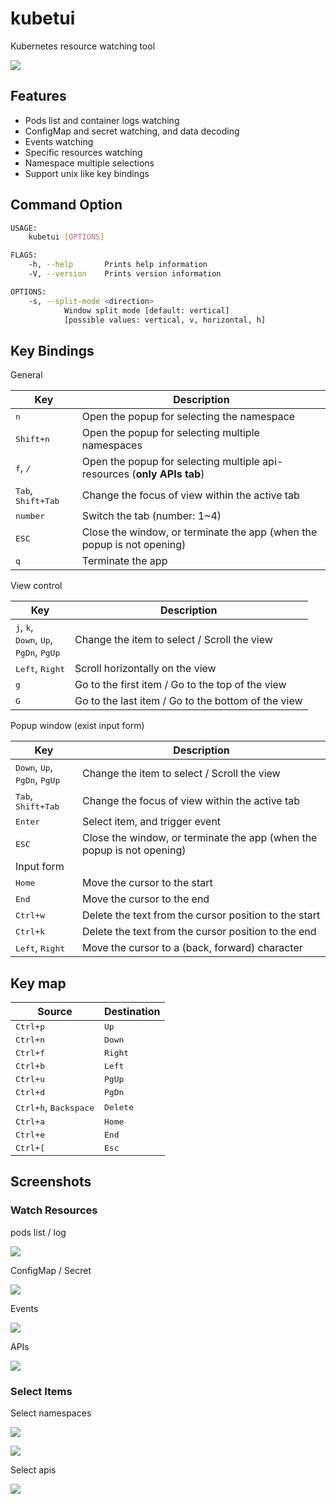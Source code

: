 # kubetui

Kubernetes resource watching tool

![](screenshots/example.png)


## Features

- Pods list and container logs watching
- ConfigMap and secret watching, and data decoding
- Events watching
- Specific resources watching
- Namespace multiple selections
- Support unix like key bindings


## Command Option

```sh
USAGE:
    kubetui [OPTIONS]

FLAGS:
    -h, --help       Prints help information
    -V, --version    Prints version information

OPTIONS:
    -s, --split-mode <direction>
            Window split mode [default: vertical]
            [possible values: vertical, v, horizontal, h]
```

## Key Bindings

General

| Key                                  | Description                                                             |
| ------------------------------------ | ----------------------------------------------------------------------- |
| <kbd>n</kbd>                         | Open the popup for selecting the namespace                              |
| <kbd>Shift+n</kbd>                   | Open the popup for selecting multiple namespaces                        |
| <kbd>f</kbd>, <kbd>/</kbd>           | Open the popup for selecting multiple api-resources (**only APIs tab**) |
| <kbd>Tab</kbd>, <kbd>Shift+Tab</kbd> | Change the focus of view within the active tab                          |
| <kbd>number</kbd>                    | Switch the tab (number: 1~4)                                            |
| <kbd>ESC</kbd>                       | Close the window, or terminate the app (when the popup is not opening)  |
| <kbd>q</kbd>                         | Terminate the app                                                       |

View control

| Key                                                                                                  | Description                                        |
| ---------------------------------------------------------------------------------------------------- | -------------------------------------------------- |
| <kbd>j</kbd>, <kbd>k</kbd>,<br> <kbd>Down</kbd>, <kbd>Up</kbd>,<br> <kbd>PgDn</kbd>, <kbd>PgUp</kbd> | Change the item to select / Scroll the view        |
| <kbd>Left</kbd>, <kbd>Right</kbd>                                                                    | Scroll horizontally on the view                    |
| <kbd>g</kbd>                                                                                         | Go to the first item / Go to the top of the view   |
| <kbd>G</kbd>                                                                                         | Go to the last item / Go to the bottom of the view |

Popup window (exist input form)

| Key                                                                  | Description                                                            |
| -------------------------------------------------------------------- | ---------------------------------------------------------------------- |
| <kbd>Down</kbd>, <kbd>Up</kbd>,<br> <kbd>PgDn</kbd>, <kbd>PgUp</kbd> | Change the item to select / Scroll the view                            |
| <kbd>Tab</kbd>, <kbd>Shift+Tab</kbd>                                 | Change the focus of view within the active tab                         |
| <kbd>Enter</kbd>                                                     | Select item, and trigger event                                         |
| <kbd>ESC</kbd>                                                       | Close the window, or terminate the app (when the popup is not opening) |
| Input form                                                           |                                                                        |
| <kbd>Home</kbd>                                                      | Move the cursor to the start                                           |
| <kbd>End</kbd>                                                       | Move the cursor to the end                                             |
| <kbd>Ctrl+w</kbd>                                                    | Delete the text from the cursor position to the start                  |
| <kbd>Ctrl+k</kbd>                                                    | Delete the text from the cursor position to the end                    |
| <kbd>Left</kbd>, <kbd>Right</kbd>                                    | Move the cursor to a (back, forward) character                         |

## Key map

| Source                                  | Destination       |
| --------------------------------------- | ----------------- |
| <kbd>Ctrl+p</kbd>                       | <kbd>Up</kbd>     |
| <kbd>Ctrl+n</kbd>                       | <kbd>Down</kbd>   |
| <kbd>Ctrl+f</kbd>                       | <kbd>Right</kbd>  |
| <kbd>Ctrl+b</kbd>                       | <kbd>Left</kbd>   |
| <kbd>Ctrl+u</kbd>                       | <kbd>PgUp</kbd>   |
| <kbd>Ctrl+d</kbd>                       | <kbd>PgDn</kbd>   |
| <kbd>Ctrl+h</kbd>, <kbd>Backspace</kbd> | <kbd>Delete</kbd> |
| <kbd>Ctrl+a</kbd>                       | <kbd>Home</kbd>   |
| <kbd>Ctrl+e</kbd>                       | <kbd>End</kbd>    |
| <kbd>Ctrl+[</kbd>                       | <kbd>Esc</kbd>    |

## Screenshots

### Watch Resources

pods list / log

![](screenshots/pods-log.png)

ConfigMap / Secret

![](screenshots/configs.png)

Events

![](screenshots/events.png)

APIs

![](screenshots/apis.png)


### Select Items

Select namespaces

![](screenshots/select-namespace.png)

![](screenshots/select-multiple-namespaces.png)

Select apis

![](screenshots/select-apis.png)

